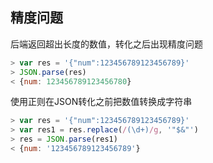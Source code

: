 ## 精度问题 
后端返回超出长度的数值，转化之后出现精度问题
``` js
> var res = '{"num":123456789123456789}'
> JSON.parse(res)
< {num: 123456789123456780}
```
使用正则在JSON转化之前把数值转换成字符串
``` js
> var res = '{"num":123456789123456789}'
> var res1 = res.replace(/(\d+)/g, '"$&"')
> res = JSON.parse(res1)
< {num: '123456789123456789'}
```